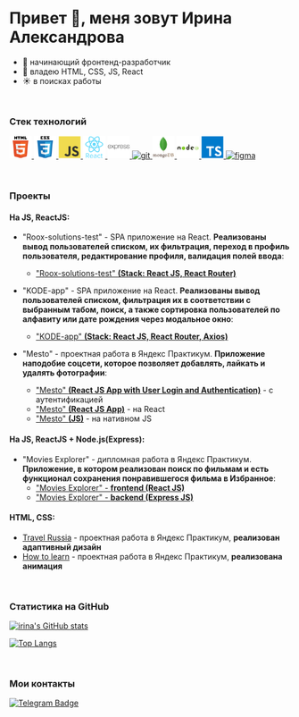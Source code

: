 ﻿# Привет 👋, меня зовут Ирина Александрова

- 🔭 начинающий фронтенд-разработчик
- 🌱 владею HTML, CSS, JS, React
- :sunny: в поисках работы
<p>&nbsp;</p>

### Стек технологий
<p align="left"> <a href="https://www.w3.org/html/" target="_blank" rel="noreferrer"> <img src="https://raw.githubusercontent.com/devicons/devicon/master/icons/html5/html5-original-wordmark.svg" alt="html5" width="40" height="40"/> </a> <a href="https://www.w3schools.com/css/" target="_blank" rel="noreferrer"> <img src="https://raw.githubusercontent.com/devicons/devicon/master/icons/css3/css3-original-wordmark.svg" alt="css3" width="40" height="40"/> </a> <a href="https://developer.mozilla.org/en-US/docs/Web/JavaScript" target="_blank" rel="noreferrer"> <img src="https://raw.githubusercontent.com/devicons/devicon/master/icons/javascript/javascript-original.svg" alt="javascript" width="40" height="40"/> </a> <a href="https://reactjs.org/" target="_blank" rel="noreferrer"> <img src="https://raw.githubusercontent.com/devicons/devicon/master/icons/react/react-original-wordmark.svg" alt="react" width="40" height="40"/> </a> <a href="https://expressjs.com" target="_blank" rel="noreferrer"> <img src="https://raw.githubusercontent.com/devicons/devicon/master/icons/express/express-original-wordmark.svg" alt="express" width="40" height="40"/> </a>  <a href="https://git-scm.com/" target="_blank" rel="noreferrer"> <img src="https://www.vectorlogo.zone/logos/git-scm/git-scm-icon.svg" alt="git" width="40" height="40"/> </a>   <a href="https://www.mongodb.com/" target="_blank" rel="noreferrer"> <img src="https://raw.githubusercontent.com/devicons/devicon/master/icons/mongodb/mongodb-original-wordmark.svg" alt="mongodb" width="40" height="40"/> </a> <a href="https://nodejs.org" target="_blank" rel="noreferrer"> <img src="https://raw.githubusercontent.com/devicons/devicon/master/icons/nodejs/nodejs-original-wordmark.svg" alt="nodejs" width="40" height="40"/> </a>  <a href="https://www.typescriptlang.org/" target="_blank" rel="noreferrer"> <img src="https://raw.githubusercontent.com/devicons/devicon/master/icons/typescript/typescript-original.svg" alt="typescript" width="40" height="40"/> </a> <a href="https://www.figma.com/" target="_blank" rel="noreferrer"> <img src="https://www.vectorlogo.zone/logos/figma/figma-icon.svg" alt="figma" width="40" height="40"/> </a> </p>
<p>&nbsp;</p>

### Проекты
#### На JS, ReactJS:
*  "Roox-solutions-test" - SPA приложение на React. **Реализованы вывод пользователей списком, их фильтрация, переход в профиль пользователя, редактирование профиля, валидация полей ввода**:
    *  ["Roox-solutions-test" **(Stack: React JS, React Router)**](https://github.com/myr-irina/roox-solutions-test)
    
*  "KODE-app" - SPA приложение на React. **Реализованы вывод пользователей списком, фильтрация их в соответствии с выбранным табом, поиск, а также сортировка пользователей по алфавиту или дате рождения через модальное окно**:
    *  ["KODE-app" **(Stack: React JS, React Router, Axios)**](https://github.com/myr-irina/KODE-app)

*  "Mesto" - проектная работа в Яндекс Практикум. **Приложение наподобие соцсети, которое позволяет добавлять, лайкать и удалять фотографии**:
    *  ["Mesto" **(React JS App with User Login and Authentication)**](https://github.com/myr-irina/react-mesto-auth) - c аутентификацией
    *  ["Mesto" **(React JS App)**](https://github.com/myr-irina/mesto-react) - на React
    *  ["Mesto" **(JS)**](https://github.com/myr-irina/mesto) - на нативном JS
    
#### На JS, ReactJS + Node.js(Express):
*  "Movies Explorer" - дипломная работа в Яндекс Практикум. **Приложение, в котором реализован поиск по фильмам и есть функционал сохранения понравившегося фильма в Избранное**:
    *  ["Movies Explorer" - **frontend (React JS)**](https://github.com/myr-irina/movies-explorer-frontend)
    *  ["Movies Explorer" - **backend (Express JS)**](https://github.com/myr-irina/movies-explorer-api)

#### HTML, CSS:
* [Travel Russia](https://github.com/myr-irina/Russia-travel) - проектная работа в Яндекс Практикум, **реализован адаптивный дизайн**
* [How to learn](https://github.com/myr-irina/how-to-learn) - проектная работа в Яндекс Практикум, **реализована анимация**
<p>&nbsp;</p>

### Статистика на GitHub
[![irina's GitHub stats](https://github-readme-stats.vercel.app/api?username=myr-irina&hide=stars,contribs,issues&show_icons=true)](https://github.com/myr-irina/github-readme-stats)

[![Top Langs](https://github-readme-stats.vercel.app/api/top-langs/?username=myr-irina&layout=compact)](https://github.com/myr-irina/github-readme-stats)
<p>&nbsp;</p>

### Мои контакты
[![Telegram Badge](https://img.shields.io/badge/-Telegram-090909?style=flat&logo=Telegram&logoColor=0077b5&link=https://t.me/myririna)](https://t.me/myririna)
<!-- [![Linkedin Badge](https://img.shields.io/badge/-LinkedIn-090909?style=flat&logo=LinkedIn&logoColor=0077b5&link=https://www.linkedin.com/in/irina-aleks/)](https://www.linkedin.com/in/irina-aleks/)
[![Facebook Badge](https://img.shields.io/badge/-Facebook-090909?style=flat&logo=Facebook&logoColor=4267B2&link=https://www.facebook.com/irina.alexxx)](https://www.facebook.com/irina.alexxx) -->
